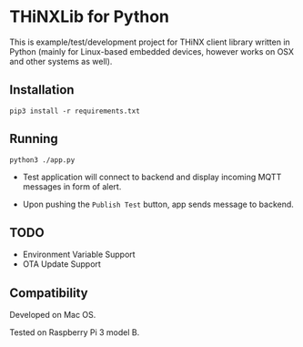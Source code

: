 # THiNXLib for Python

This is example/test/development project for THiNX client library written in Python (mainly for Linux-based embedded devices, however works on OSX and other systems as well).
## Installation

    pip3 install -r requirements.txt
## Running

    python3 ./app.py
    

* Test application will connect to backend and display incoming MQTT messages in form of alert.

* Upon pushing the `Publish Test` button, app sends message to backend.

## TODO

* Environment Variable Support
* OTA Update Support

## Compatibility

Developed on Mac OS.

Tested on Raspberry Pi 3 model B.
